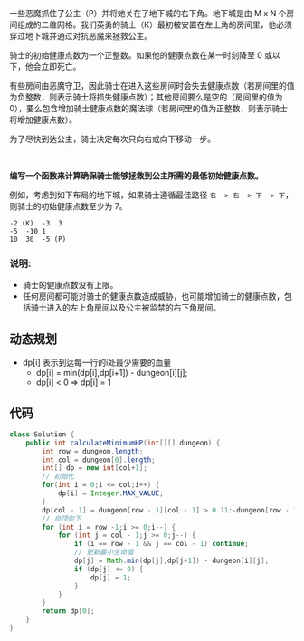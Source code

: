 一些恶魔抓住了公主（P）并将她关在了地下城的右下角。地下城是由 M x N 个房间组成的二维网格。我们英勇的骑士（K）最初被安置在左上角的房间里，他必须穿过地下城并通过对抗恶魔来拯救公主。

骑士的初始健康点数为一个正整数。如果他的健康点数在某一时刻降至 0 或以下，他会立即死亡。

有些房间由恶魔守卫，因此骑士在进入这些房间时会失去健康点数（若房间里的值为负整数，则表示骑士将损失健康点数）；其他房间要么是空的（房间里的值为 0），要么包含增加骑士健康点数的魔法球（若房间里的值为正整数，则表示骑士将增加健康点数）。

为了尽快到达公主，骑士决定每次只向右或向下移动一步。

 

**编写一个函数来计算确保骑士能够拯救到公主所需的最低初始健康点数。**

例如，考虑到如下布局的地下城，如果骑士遵循最佳路径 `右 -> 右 -> 下 -> 下`，则骑士的初始健康点数至少为 7。
```
-2 (K)	-3	3
-5	-10	1
10	30	-5 (P)
```

### 说明:

- 骑士的健康点数没有上限。
- 任何房间都可能对骑士的健康点数造成威胁，也可能增加骑士的健康点数，包括骑士进入的左上角房间以及公主被监禁的右下角房间。

<!-- 来源：力扣（LeetCode）
链接：https://leetcode-cn.com/problems/dungeon-game
著作权归领扣网络所有。商业转载请联系官方授权，非商业转载请注明出处。 -->
## 动态规划
- dp[i] 表示到达每一行的i处最少需要的血量
  - dp[i] = min(dp[i],dp[i+1]) - dungeon[i][j];
  - dp[i] < 0 => dp[i] = 1
## 代码
```java
class Solution {
    public int calculateMinimumHP(int[][] dungeon) {
        int row = dungeon.length;
        int col = dungeon[0].length;
        int[] dp = new int[col+1];
        // 初始化
        for(int i = 0;i <= col;i++) {
            dp[i] = Integer.MAX_VALUE;
        }
        dp[col - 1] = dungeon[row - 1][col - 1] > 0 ?1:-dungeon[row - 1][col - 1]+1;
        // 自顶向下
        for (int i = row -1;i >= 0;i--) {
            for (int j = col - 1;j >= 0;j--) {
                if (i == row - 1 && j == col - 1) continue;
                // 更新最小生命值
                dp[j] = Math.min(dp[j],dp[j+1]) - dungeon[i][j];
                if (dp[j] <= 0) {
                    dp[j] = 1;
                }
            }
        }
        return dp[0];
    }
}
```